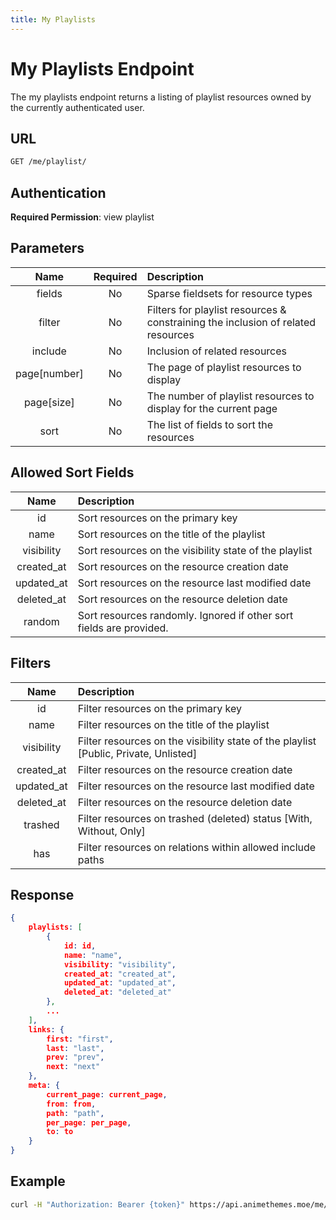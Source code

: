 ```yaml
---
title: My Playlists
---
```


# My Playlists Endpoint

The my playlists endpoint returns a listing of playlist resources owned by the currently authenticated user.

## URL

```sh
GET /me/playlist/
```

## Authentication

**Required Permission**: view playlist

## Parameters

| Name         | Required | Description                                                                      |
| :----------: | :------: | :------------------------------------------------------------------------------- |
| fields       | No       | Sparse fieldsets for resource types                                              |
| filter       | No       | Filters for playlist resources & constraining the inclusion of related resources |
| include      | No       | Inclusion of related resources                                                   |
| page[number] | No       | The page of playlist resources to display                                        |
| page[size]   | No       | The number of playlist resources to display for the current page                 |
| sort         | No       | The list of fields to sort the resources                                         |

## Allowed Sort Fields

|    Name    | Description                                                         |
| :--------: | :------------------------------------------------------------------ |
| id         | Sort resources on the primary key                                   |
| name       | Sort resources on the title of the playlist                         |
| visibility | Sort resources on the visibility state of the playlist              |
| created_at | Sort resources on the resource creation date                        |
| updated_at | Sort resources on the resource last modified date                   |
| deleted_at | Sort resources on the resource deletion date                        |
| random     | Sort resources randomly. Ignored if other sort fields are provided. |

## Filters

|    Name    | Description                                                                          |
| :--------: | :----------------------------------------------------------------------------------- |
| id         | Filter resources on the primary key                                                  |
| name       | Filter resources on the title of the playlist                                        |
| visibility | Filter resources on the visibility state of the playlist [Public, Private, Unlisted] |
| created_at | Filter resources on the resource creation date                                       |
| updated_at | Filter resources on the resource last modified date                                  |
| deleted_at | Filter resources on the resource deletion date                                       |
| trashed    | Filter resources on trashed (deleted) status [With, Without, Only]                   |
| has        | Filter resources on relations within allowed include paths                           |

## Response

```json
{
    playlists: [
        {
            id: id,
            name: "name",
            visibility: "visibility",
            created_at: "created_at",
            updated_at: "updated_at",
            deleted_at: "deleted_at"
        },
        ...
    ],
    links: {
        first: "first",
        last: "last",
        prev: "prev",
        next: "next"
    },
    meta: {
        current_page: current_page,
        from: from,
        path: "path",
        per_page: per_page,
        to: to
    }
}
```

## Example

```bash
curl -H "Authorization: Bearer {token}" https://api.animethemes.moe/me/playlist/
```
